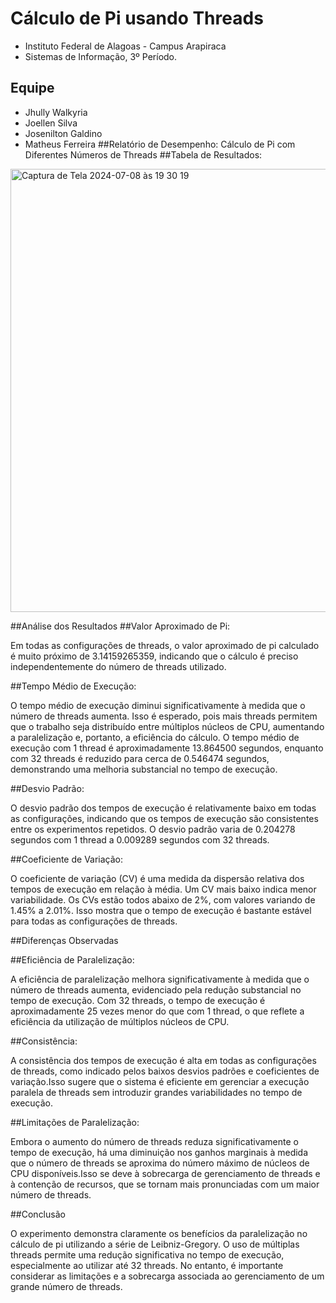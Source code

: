 # Cálculo de Pi usando Threads
- Instituto Federal de Alagoas - Campus Arapiraca
- Sistemas de Informação, 3º Período.

## Equipe
- Jhully Walkyria
- Joellen Silva
- Josenilton Galdino
- Matheus Ferreira
##Relatório de Desempenho: Cálculo de Pi com Diferentes Números de Threads
##Tabela de Resultados:

<img width="709" alt="Captura de Tela 2024-07-08 às 19 30 19" src="https://github.com/joellensilva/calculo-pi/assets/99025532/d80bb3d8-9ec4-4993-92c1-3f9c95f6da9f">

##Análise dos Resultados
##Valor Aproximado de Pi:

Em todas as configurações de threads, o valor aproximado de pi calculado é muito próximo de 3.14159265359, 
indicando que o cálculo é preciso independentemente do número de threads utilizado.

##Tempo Médio de Execução:

O tempo médio de execução diminui significativamente à medida que o número de threads aumenta. Isso é esperado, pois mais threads permitem 
que o trabalho seja distribuído entre múltiplos núcleos de CPU, aumentando a paralelização e, portanto, a eficiência do cálculo.
O tempo médio de execução com 1 thread é aproximadamente 13.864500 segundos, enquanto com 32 threads é reduzido para cerca de 0.546474 segundos,
demonstrando uma melhoria substancial no tempo de execução.

##Desvio Padrão:

O desvio padrão dos tempos de execução é relativamente baixo em todas as configurações, indicando que os tempos de execução 
são consistentes entre os experimentos repetidos.
O desvio padrão varia de 0.204278 segundos com 1 thread a 0.009289 segundos
com 32 threads.

##Coeficiente de Variação:

O coeficiente de variação (CV) é uma medida da dispersão relativa dos tempos de execução em relação à média.
Um CV mais baixo indica menor variabilidade.
Os CVs estão todos abaixo de 2%, com valores variando de 1.45% a 2.01%. Isso mostra que o tempo de execução 
é bastante estável para todas as configurações de threads.

##Diferenças Observadas

##Eficiência de Paralelização:

A eficiência de paralelização melhora significativamente à medida que o número de threads aumenta, evidenciado
pela redução substancial no tempo de execução.
Com 32 threads, o tempo de execução é aproximadamente 25 vezes menor do que com 1 thread, o que reflete a eficiência
da utilização de múltiplos núcleos de CPU.

##Consistência:

A consistência dos tempos de execução é alta em todas as configurações de threads, como indicado pelos baixos desvios padrões 
e coeficientes de variação.Isso sugere que o sistema é eficiente em gerenciar a execução paralela de threads sem introduzir 
grandes variabilidades no tempo de execução.

##Limitações de Paralelização:

Embora o aumento do número de threads reduza significativamente o tempo de execução, há uma diminuição nos ganhos marginais à 
medida que o número de threads se aproxima do número máximo de núcleos de CPU disponíveis.Isso se deve à sobrecarga de gerenciamento 
de threads e à contenção de recursos, que se tornam mais pronunciadas com um maior número de threads.

##Conclusão

O experimento demonstra claramente os benefícios da paralelização no cálculo de pi utilizando a série de Leibniz-Gregory. O uso de
múltiplas threads permite uma redução significativa no tempo de execução, especialmente ao utilizar até 32 threads. No entanto, é 
importante considerar as limitações e a sobrecarga associada ao gerenciamento de um grande número de threads.

